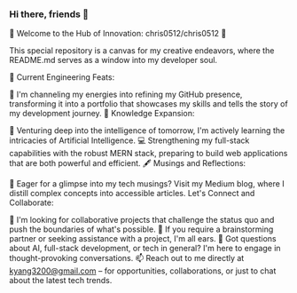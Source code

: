 ### Hi there, friends 👋

<!--
**chris0512/chris0512** is a ✨ _special_ ✨ repository because its `README.md` (this file) appears on your GitHub profile.

Here are some ideas to get you started:

- 👯 I’m looking to collaborate on ...
- 🤔 I’m looking for help with ...
- 💬 Ask me about ...
- 📫 How to reach me: kyang3200@gmail.com
- 😄 Pronouns: ...
-->

🌟 Welcome to the Hub of Innovation: chris0512/chris0512 🌟

This special repository is a canvas for my creative endeavors, where the README.md serves as a window into my developer soul.

🔨 Current Engineering Feats:

🔭 I'm channeling my energies into refining my GitHub presence, transforming it into a portfolio that showcases my skills and tells the story of my development journey.
🧠 Knowledge Expansion:

🌱 Venturing deep into the intelligence of tomorrow, I'm actively learning the intricacies of Artificial Intelligence.
💻 Strengthening my full-stack capabilities with the robust MERN stack, preparing to build web applications that are both powerful and efficient.
🖋️ Musings and Reflections:

👀 Eager for a glimpse into my tech musings? Visit my Medium blog, where I distill complex concepts into accessible articles.
Let's Connect and Collaborate:

👯 I'm looking for collaborative projects that challenge the status quo and push the boundaries of what's possible.
🤔 If you require a brainstorming partner or seeking assistance with a project, I'm all ears.
💬 Got questions about AI, full-stack development, or tech in general? I'm here to engage in thought-provoking conversations.
📫 Reach out to me directly at kyang3200@gmail.com – for opportunities, collaborations, or just to chat about the latest tech trends.
